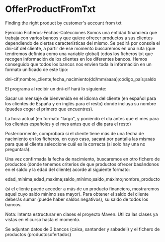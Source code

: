 # OfferProductFromTxt
 Finding the right product by customer's account from txt

Ejercicio Ficheros-Fechas-Colecciones
Somos una entidad financiera que trabaja con varios bancos y que quiere ofrecer productos a sus clientes dependiendo de ciertas características del mismo. Se pedirá por consola el dni-cif del cliente, a partir de ese momento buscaremos en una ruta (que tendremos definida como una variable global) todos los ficheros txt que recogen información de los clientes en los diferentes bancos. Hemos conseguido que todos los bancos nos envíen toda la información en un formato unificado de este tipo:

dni-cif;nombre_cliente;fecha_nacimiento(dd/mm/aaaa);código_país;saldo

El programa al recibir un dni-cif hará lo siguiente:

Sacar un mensaje de bienvenida en el idioma del cliente (en español para los clientes de España y en inglés para el resto) donde incluya su nombre (puedes coger el primero que encuentres).

La hora actual (en formato "largo", y poniendo el día antes que el mes para los clientes españoles y el mes antes que el día para el resto)

Posteriormente, comprobará si el cliente tiene más de una fecha de nacimiento en los ficheros, en cuyo caso, sacará por pantalla las mismas para que el cliente seleccione cuál es la correcta (si solo hay una no preguntará).

Una vez confirmada la fecha de nacimiento, buscaremos en otro fichero de productos (donde tenemos criterios de que productos ofrecer basándonos en el saldo y la edad del cliente) acorde al siguiente formato:

edad_mínima;edad_maxima;saldo_mínimo;saldo_máximo;nombre_producto

(si el cliente puede acceder a más de un producto financiero, mostraremos aquel cuyo saldo mínimo sea mayor). Para obtener el saldo del cliente deberás sumar (puede haber saldos negativos), su saldo de todos los bancos.

Nota: Intenta estructurar en clases el proyecto Maven. Utiliza las clases ya vistas en el curso hasta el momento.

Se adjuntan datos de 3 bancos (caixa, santander y sabadell) y el fichero de productos (productosofertados)


